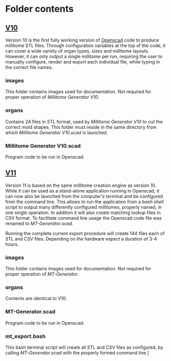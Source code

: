 # Folder contents

## [V10](https://github.com/hubmapconsortium/hra-millitome-generator/tree/main/OpenScad%20Code/V10)

Version 10 is the first fully working version of <a href="https://openscad.org">Openscad</a> code to produce millitome STL files. Through configuration variables at the top of the code, it can cover a wide variety of organ types, sizes and millitome layouts. However, it can only output a single millitome per run, requiring the user to manually configure, render and export each individual file, while typing in the correct file names.

### images
This folder contains images used for documentation. Not required for proper operation of <em>Millitome Generator V10</em>.

### organs
Contains 24 files in STL format, used by *Millitome Generator V10* to cut the correct mold shapes. This folder must reside in the same directory from which *Millitome Generator V10.scad* is launched.

### Millitome Generator V10.scad
Program code to be run in Openscad.

## [V11](https://github.com/hubmapconsortium/hra-millitome-generator/tree/main/OpenScad%20Code/V11)

Version 11 is based on the same millitome creation engine as version 10. While it can be used as a stand-alone application running in Openscad, it can now also be launched from the computer's terminal and be configured from the command line. This allows to run the application from a *bash shell script* to output many differently configured millitomes, properly named, in one single operation. In addition it will also create matching lookup files in CSV format. To facilitate command line usage the Openscad code file was renamed to *MT-Generator.scad*.

Running the complete current export procedure will create 144 files each of STL and CSV files. Depending on the hardware expect a duration of 3-4 hours.

### images
This folder contains images used for documentation. Not required for proper operation of *MT-Generator*.

### organs
Contents are identical to V10.

### MT-Generator.scad
Program code to be run in Openscad.

### mt_export.bash
This bash terminal script will create all STL and CSV files as configured, by calling *MT-Generator.scad* with the properly formed command line.]
